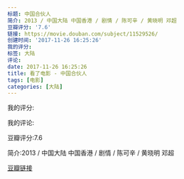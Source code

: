 ```yaml
---
标题: 中国合伙人
简介: 2013 / 中国大陆 中国香港 / 剧情 / 陈可辛 / 黄晓明 邓超
豆瓣评分: '7.6'
链接: https://movie.douban.com/subject/11529526/
创建时间: '2017-11-26 16:25:26'
我的评分:
标签: 大陆
评论:
date: 2017-11-26 16:25:26
title: 看了电影 - 中国合伙人
tags: [电影]
categories: [大陆]
---
```


我的评分:

我的评论:

豆瓣评分:7.6

简介:2013 / 中国大陆 中国香港 / 剧情 / 陈可辛 / 黄晓明 邓超

[豆瓣链接](https://movie.douban.com/subject/11529526/)


